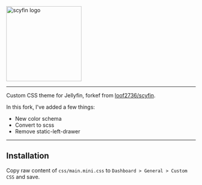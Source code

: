 <img src="https://raw.githubusercontent.com/loof2736/scyfin/main/images/scyfin-full.svg" alt="scyfin logo" width="200"/>

---

Custom CSS theme for Jellyfin, forkef from [loof2736/scyfin](https://github.com/loof2736/scyfin).

In this fork, I've added a few things:

- New color schema
- Convert to scss
- Remove static-left-drawer

---

## Installation

Copy raw content of `css/main.mini.css` to `Dashboard > General > Custom CSS` and save.

